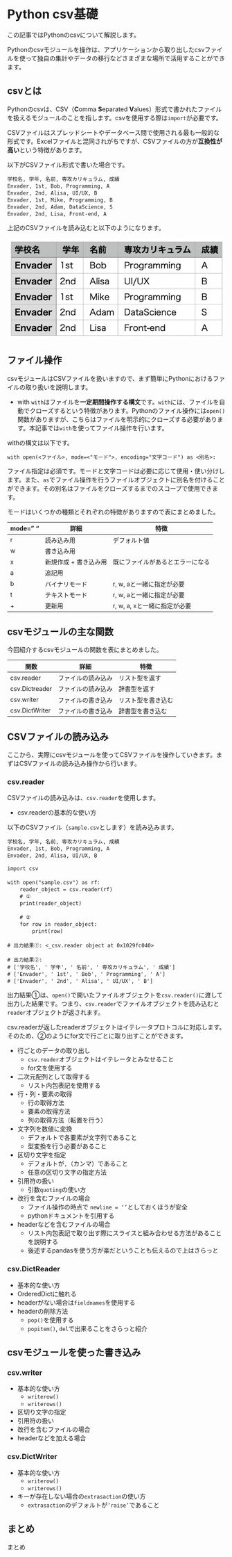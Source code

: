 # Python csv基礎

この記事ではPythonのcsvについて解説します。

Pythonのcsvモジュールを操作は、アプリケーションから取り出したcsvファイルを使って独自の集計やデータの移行などさまざまな場所で活用することができます。

## csvとは

Pythonのcsvは、CSV（**C**omma **S**eparated **V**alues）形式で書かれたファイルを扱えるモジュールのことを指します。csvを使用する際は`import`が必要です。

CSVファイルはスプレッドシートやデータベース間で使用される最も一般的な形式です。Excelファイルと混同されがちですが、CSVファイルの方が**互換性が高い**という特徴があります。

以下がCSVファイル形式で書いた場合です。

```csv:
学校名, 学年, 名前, 専攻カリキュラム, 成績
Envader, 1st, Bob, Programming, A
Envader, 2nd, Alisa, UI/UX, B
Envader, 1st, Mike, Programming, B
Envader, 2nd, Adam, DataScience, S
Envader, 2nd, Lisa, Front-end, A
```

上記のCSVファイルを読み込むと以下のようになります。

![](2022-11-13-06-15-03.png)

## ファイル操作

csvモジュールはCSVファイルを扱いますので、まず簡単にPythonにおけるファイルの取り扱いを説明します。

- with
`with`はファイルを**一定期間操作する構文**です。`with`には、ファイルを自動でクローズするという特徴があります。Pythonのファイル操作には`open()`関数がありますが、こちらはファイルを明示的にクローズする必要があります。本記事では`with`を使ってファイル操作を行います。

withの構文は以下です。

```python:
with open(<ファイル>, mode=<"モード">, encoding="文字コード") as <別名>:
```

ファイル指定は必須です。モードと文字コードは必要に応じて使用・使い分けします。また、`as`でファイル操作を行うファイルオブジェクトに別名を付けることができます。その別名はファイルをクローズするまでのスコープで使用できます。

モードはいくつかの種類とそれぞれの特徴がありますので表にまとめました。

| mode=” “ | 詳細 | 特徴 |
| --- | --- | --- |
| r | 読み込み用 | デフォルト値 |
| w | 書き込み用 |  |
| x | 新規作成 + 書き込み用 | 既にファイルがあるとエラーになる |
| a | 追記用 |  |
| b | バイナリモード | r, w, aと一緒に指定が必要 |
| t | テキストモード | r, w, aと一緒に指定が必要 |
| + | 更新用 | r, w, a, xと一緒に指定が必要 |

## csvモジュールの主な関数

今回紹介するcsvモジュールの関数を表にまとめました。

| 関数 | 詳細 | 特徴 |
| --- | --- | --- |
| csv.reader | ファイルの読み込み | リスト型を返す |
| csv.Dictreader | ファイルの読み込み | 辞書型を返す |
| csv.writer | ファイルの書き込み | リスト型を書き込む |
| csv.DictWriter | ファイルの書き込み | 辞書型を書き込む |

## CSVファイルの読み込み

ここから、実際にcsvモジュールを使ってCSVファイルを操作していきます。まずはCSVファイルの読み込み操作から行います。

### csv.reader

CSVファイルの読み込みは、`csv.reader`を使用します。

- csv.readerの基本的な使い方

以下のCSVファイル（`sample.csv`とします）を読み込みます。

```csv:
学校名, 学年, 名前, 専攻カリキュラム, 成績
Envader, 1st, Bob, Programming, A
Envader, 2nd, Alisa, UI/UX, B
```

```py:
import csv

with open("sample.csv") as rf:
    reader_object = csv.reader(rf)
    # ①
    print(reader_object)

    # ②
    for row in reader_object:
        print(row)

# 出力結果①: <_csv.reader object at 0x1029fc040>

# 出力結果②:
# ['学校名', ' 学年', ' 名前', ' 専攻カリキュラム', ' 成績']
# ['Envader', ' 1st', ' Bob', ' Programming', ' A']
# ['Envader', ' 2nd', ' Alisa', ' UI/UX', ' B']
```

出力結果①は、`open()`で開いたファイルオブジェクトを`csv.reader()`に渡して出力した結果です。つまり、`csv.reader`でファイルオブジェクトを読み込むと`reader`オブジェクトが返されます。

csv.readerが返したreaderオブジェクトはイテレータプロトコルに対応します。そのため、②のようにfor文で行ごとに取り出すことができます。


- 行ごとのデータの取り出し
    - `csv.reader`オブジェクトはイテレータとみなせること
    - for文を使用する
- 二次元配列として取得する
    - リスト内包表記を使用する
- 行・列・要素の取得
    - 行の取得方法
    - 要素の取得方法
    - 列の取得方法（転置を行う）
- 文字列を数値に変換
    - デフォルトで各要素が文字列であること
    - 型変換を行う必要があること
- 区切り文字を指定
    - デフォルトが`,`（カンマ）であること
    - 任意の区切り文字の指定方法
- 引用符の扱い
    - 引数`quoting`の使い方
- 改行を含むファイルの場合
    - ファイル操作の時点で `newline = ‘’`としておくほうが安全
    - pythonドキュメントを引用する
- headerなどを含むファイルの場合
    - リスト内包表記で取り出す際にスライスと組み合わせる方法があることを説明する
    - 後述するpandasを使う方が楽だということも伝えるので上はさらっと

### csv.DictReader

- 基本的な使い方
- OrderedDictに触れる
- headerがない場合は`fieldnames`を使用する
- headerの削除方法
    - `pop()`を使用する
    - `popitem()`, `del`で出来ることをさらっと紹介

## csvモジュールを使った書き込み

### csv.writer

- 基本的な使い方
    - `writerow()`
    - `writerows()`
- 区切り文字の指定
- 引用符の扱い
- 改行を含むファイルの場合
- headerなどを加える場合

### csv.DictWriter

- 基本的な使い方
    - `writerow()`
    - `writerows()`
- キーが存在しない場合の`extrasaction`の使い方
    - `extrasaction`のデフォルトが`’raise’`であること

## まとめ

まとめ
